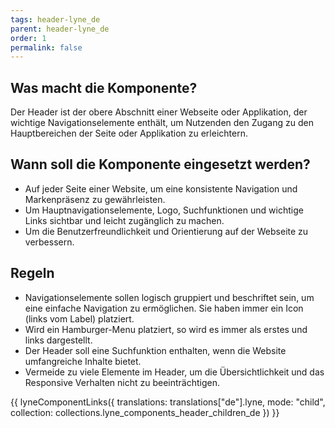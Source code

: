 ```yaml
---
tags: header-lyne_de
parent: header-lyne_de
order: 1
permalink: false
---
```


## Was macht die Komponente?
Der Header ist der obere Abschnitt einer Webseite oder Applikation, der wichtige Navigationselemente enthält, um Nutzenden den Zugang zu den Hauptbereichen der Seite oder Applikation zu erleichtern.

## Wann soll die Komponente eingesetzt werden?
* Auf jeder Seite einer Website, um eine konsistente Navigation und Markenpräsenz zu gewährleisten.
* Um Hauptnavigationselemente, Logo, Suchfunktionen und wichtige Links sichtbar und leicht zugänglich zu machen.
* Um die Benutzerfreundlichkeit und Orientierung auf der Webseite zu verbessern.

## Regeln
* Navigationselemente sollen logisch gruppiert und beschriftet sein, um eine einfache Navigation zu ermöglichen. Sie haben immer ein Icon (links vom Label) platziert.
* Wird ein Hamburger-Menu platziert, so wird es immer als erstes und links dargestellt.
* Der Header soll eine Suchfunktion enthalten, wenn die Website umfangreiche Inhalte bietet.
* Vermeide zu viele Elemente im Header, um die Übersichtlichkeit und das Responsive Verhalten nicht zu beeinträchtigen.

{{ lyneComponentLinks({
  translations: translations["de"].lyne,
  mode: "child",
  collection: collections.lyne_components_header_children_de
}) }}

